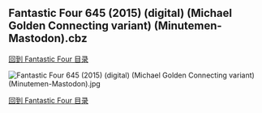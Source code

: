 ## Fantastic Four 645 (2015) (digital) (Michael Golden Connecting variant) (Minutemen-Mastodon).cbz


[回到 Fantastic Four 目录](https://github.com/alicewish/markdown/blob/master/series/Fantastic-Four.md)


![Fantastic Four 645 (2015) (digital) (Michael Golden Connecting variant) (Minutemen-Mastodon).jpg](https://wx1.sinaimg.cn/large/6a9fdecaly1fr0tt9i7zuj21kw2ed7wj.jpg)

[回到 Fantastic Four 目录](https://github.com/alicewish/markdown/blob/master/series/Fantastic-Four.md)

